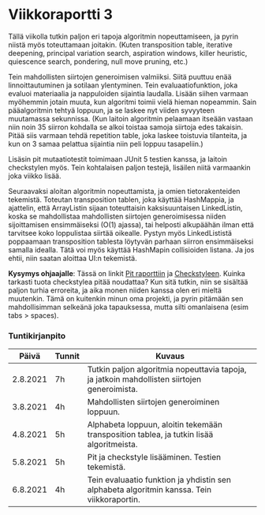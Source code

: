 # Viikkoraportti 3

Tällä viikolla tutkin paljon eri tapoja algoritmin nopeuttamiseen, ja pyrin niistä myös toteuttamaan joitakin. (Kuten transposition table, iterative deepening, principal variation search, aspiration windows, killer heuristic, quiescence search, pondering, null move pruning, etc.)

Tein mahdollisten siirtojen generoimisen valmiiksi. Siitä puuttuu enää linnoittautuminen ja sotilaan ylentyminen. Tein evaluaatiofunktion, joka evaluoi materiaalia ja nappuloiden sijaintia laudalla. Lisään siihen varmaan myöhemmin jotain muuta, kun algoritmi toimii vielä hieman nopeammin. Sain pääalgoritmin tehtyä loppuun, ja se laskee nyt viiden syvyyteen muutamassa sekunnissa. (Kun laitoin algoritmin pelaamaan itseään vastaan niin noin 35 siirron kohdalla se alkoi toistaa samoja siirtoja edes takaisin. Pitää siis varmaan tehdä repetition table, joka laskee toistuvia tilanteita, ja kun on 3 samaa pelattua sijaintia niin peli loppuu tasapeliin.)

Lisäsin pit mutaatiotestit toimimaan JUnit 5 testien kanssa, ja laitoin checkstylen myös. Tein kohtalaisen paljon testejä, lisäilen niitä varmaankin joka viikko lisää.

Seuraavaksi aloitan algoritmin nopeuttamista, ja omien tietorakenteiden tekemistä. Toteutan transposition tablen, joka käyttää HashMappia, ja ajattelin, että ArrayListin sijaan toteuttaisin kaksisuuntaisen LinkedListin, koska se mahdollistaa mahdollisten siirtojen generoimisessa niiden sijoittamisen ensimmäiseksi (O(1) ajassa), tai helposti alkupäähän ilman että tarvitsee koko loppulistaa siirtää oikealle. Pystyn myös LinkedLististä poppaamaan transposition tablesta löytyvän parhaan siirron ensimmäiseksi samalla idealla. Tätä voi myös käyttää HashMapin collisioiden listana. Ja jos ehtii, niin saatan aloittaa UI:n tekemistä.


**Kysymys ohjaajalle**: Tässä on linkit [Pit raporttiin](https://kapistelijajami.github.io/TiralabraShakki/Dokumentaatio/Pit%20raportti/) ja [Checkstyleen](https://kapistelijajami.github.io/TiralabraShakki/Dokumentaatio/Checkstyle/checkstyle.html). Kuinka tarkasti tuota checkstylea pitää noudattaa? Kun sitä tutkin, niin se sisältää paljon turhia erroreita, ja aika monen niiden kanssa olen eri mieltä muutenkin. Tämä on kuitenkin minun oma projekti, ja pyrin pitämään sen mahdollisimman selkeänä joka tapauksessa, mutta silti omanlaisena (esim tabs > spaces).


### Tuntikirjanpito
Päivä | Tunnit | Kuvaus
----- | ------ | ------
2.8.2021 | 7h | Tutkin paljon algoritmia nopeuttavia tapoja, ja jatkoin mahdollisten siirtojen generoimista.
3.8.2021 | 4h | Mahdollisten siirtojen generoiminen loppuun.
4.8.2021 | 5h | Alphabeta loppuun, aloitin tekemään transposition tablea, ja tutkin lisää algoritmeista.
5.8.2021 | 5h | Pit ja checkstyle lisääminen. Testien tekemistä.
6.8.2021 | 4h | Tein evaluaatio funktion ja yhdistin sen alphabeta algoritmin kanssa. Tein viikkoraportin.
